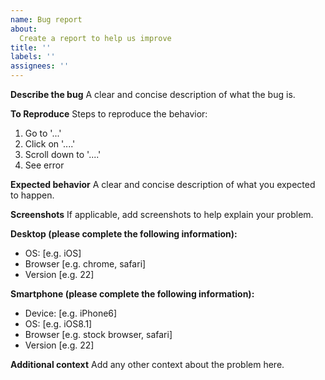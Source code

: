```yaml
---
name: Bug report
about:
  Create a report to help us improve
title: ''
labels: ''
assignees: ''
---
```


**Describe the bug** A clear and concise
description of what the bug is.

**To Reproduce** Steps to reproduce the
behavior:

1. Go to '...'
2. Click on '....'
3. Scroll down to '....'
4. See error

**Expected behavior** A clear and
concise description of what you expected
to happen.

**Screenshots** If applicable, add
screenshots to help explain your
problem.

**Desktop (please complete the following
information):**

- OS: [e.g. iOS]
- Browser [e.g. chrome, safari]
- Version [e.g. 22]

**Smartphone (please complete the
following information):**

- Device: [e.g. iPhone6]
- OS: [e.g. iOS8.1]
- Browser [e.g. stock browser, safari]
- Version [e.g. 22]

**Additional context** Add any other
context about the problem here.
